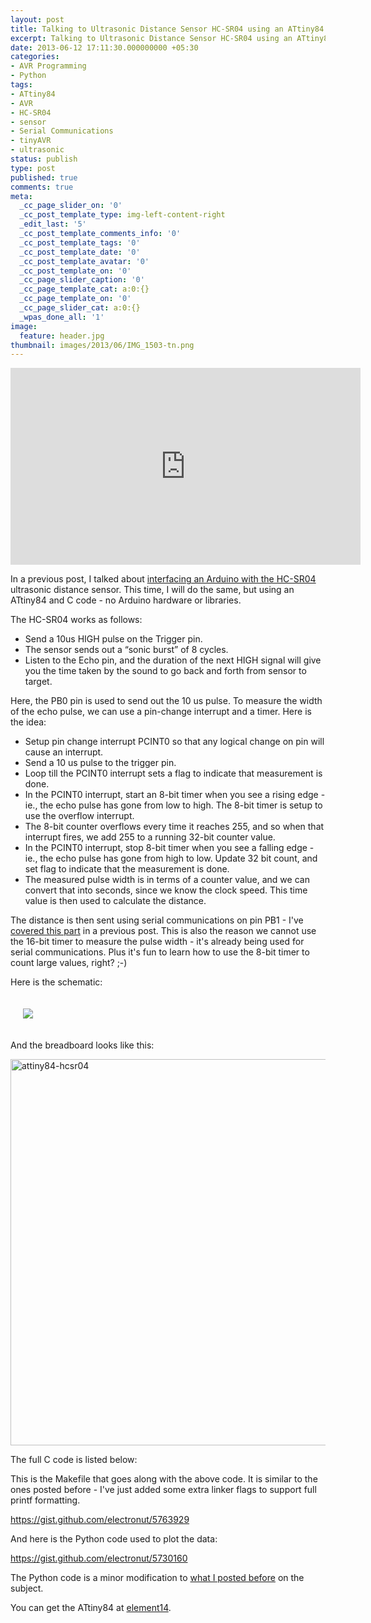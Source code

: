 ```yaml
---
layout: post
title: Talking to Ultrasonic Distance Sensor HC-SR04 using an ATtiny84
excerpt: Talking to Ultrasonic Distance Sensor HC-SR04 using an ATtiny84
date: 2013-06-12 17:11:30.000000000 +05:30
categories:
- AVR Programming
- Python
tags:
- ATtiny84
- AVR
- HC-SR04
- sensor
- Serial Communications
- tinyAVR
- ultrasonic
status: publish
type: post
published: true
comments: true
meta:
  _cc_page_slider_on: '0'
  _cc_post_template_type: img-left-content-right
  _edit_last: '5'
  _cc_post_template_comments_info: '0'
  _cc_post_template_tags: '0'
  _cc_post_template_date: '0'
  _cc_post_template_avatar: '0'
  _cc_post_template_on: '0'
  _cc_page_slider_caption: '0'
  _cc_page_template_cat: a:0:{}
  _cc_page_template_on: '0'
  _cc_page_slider_cat: a:0:{}
  _wpas_done_all: '1'
image:
  feature: header.jpg
thumbnail: images/2013/06/IMG_1503-tn.png
---
```

<p><iframe width="560" height="315" src="http://www.youtube.com/embed/sDbGe3rc61Q" frameborder="0" allowfullscreen></iframe></p>
<p>In a previous post, I talked about <a href="http://electronut.in/using-ultrasonic-distance-sensor-module-hc-sr04-with-an-arduino/" title="Using Ultrasonic Distance Sensor Module HC-SR04 with an Arduino">interfacing an Arduino with the HC-SR04</a> ultrasonic distance sensor. This time, I will do the same, but using an ATtiny84 and C code - no Arduino hardware or libraries.</p>
<p><!--more--></p>
<p>The HC-SR04 works as follows:</p>
<ul>
<li>
Send a 10us HIGH pulse on the Trigger pin.
</li>
<li>
The sensor sends out a “sonic burst” of 8 cycles.
</li>
<li>
Listen to the Echo pin, and the duration of the next HIGH signal will give you the time taken by the sound to go back and forth from sensor to target.
</li>
</ul>
<p>Here, the PB0 pin is used to send out the 10 us pulse. To measure the width of the echo pulse, we can use a pin-change interrupt and a timer. Here is the idea:</p>
<ul>
<li>
Setup pin change interrupt PCINT0 so that any logical change on pin will cause an interrupt.
</li>
<li>
Send a 10 us pulse to the trigger pin.
</li>
<li>
Loop till the PCINT0 interrupt sets a flag to indicate that measurement is done.
</li>
<li>
In the PCINT0 interrupt, start an 8-bit timer when you see a rising edge - ie., the echo pulse has gone from low to high. The 8-bit timer is setup to use the overflow interrupt.
</li>
<li>
The 8-bit counter overflows every time it reaches 255, and so when that interrupt fires, we add 255 to a running 32-bit counter value.
</li>
<li>
In the PCINT0 interrupt, stop 8-bit timer when you see a falling edge - ie., the echo pulse has gone from high to low. Update 32 bit count, and set flag to indicate that the measurement is done.
</li>
<li>
The measured pulse width is in terms of a counter value, and we can convert that into seconds, since we know the clock speed. This time value is then used to calculate the distance.
</li>
</ul>
<p>The distance is then sent using serial communications on pin PB1 - I've <a href="http://electronut.in/serial-communications-with-the-attiny84/" title="Serial Communications with the ATtiny84">covered this part</a> in a previous post. This is also the reason we cannot use the 16-bit timer to measure the pulse width - it's already being used for serial communications. Plus it's fun to learn how to use the 8-bit timer to count large values, right? ;-)</p>
<p>Here is the schematic:</p>

<p style="padding: 20px;">
<img src="{{ site.baseurl }}/images/2013/06/attiny84-hcsr04.png"/>
</p>
<p>And the breadboard looks like this:</p>
<p><a href="http://electronut.in/wp-content/uploads/2013/06/IMG_1503.jpg"><img src="assets/IMG_1503.jpg" alt="attiny84-hcsr04" width="800" height="618" class="alignnone size-full wp-image-409" /></a></p>
<p>The full C code is listed below:</p>
<p><script src="https://gist.github.com/electronut/5730184.js"></script></p>
<p>This is the Makefile that goes along with the above code. It is similar to the ones posted before - I've just added some extra linker flags to support full printf formatting.</p>
<p><a href="https://gist.github.com/electronut/5763929">https://gist.github.com/electronut/5763929<br />
</a></p>
<p>And here is the Python code used to plot the data:</p>
<p><a href="https://gist.github.com/electronut/5730160">https://gist.github.com/electronut/5730160<br />
</a></p>
<p>The Python code is a minor modification to <a href="http://electronut.in/plotting-real-time-data-from-arduino-using-python/" title="Plotting real-time data from Arduino using Python">what I posted before</a> on the subject.</p>
<p>You can get the ATtiny84 at <a href="http://in.element14.com/atmel">element14</a>.</p>

